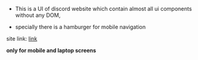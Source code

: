 - This is a UI of discord website which contain almost all ui components without any DOM,

- specially there is a hamburger for mobile navigation

site link: [link](https://discord-clone-pajju-dev.netlify.app/)


**only for mobile and laptop screens**